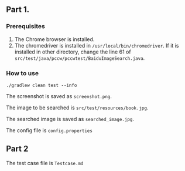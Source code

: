## Part 1.

### Prerequisites

1. The Chrome browser is installed.
2. The chromedriver is installed in `/usr/local/bin/chromedriver`. If it is installed in other directory, change the line 61 of `src/test/java/pccw/pccwtest/BaiduImageSearch.java`.

### How to use

``./gradlew clean test --info``

The screenshot is saved as `screenshot.png`. 

The image to be searched is `src/test/resources/book.jpg`.

The searched image is saved as `searched_image.jpg`.

The config file is `config.properties`

## Part 2 
The test case file is `Testcase.md`